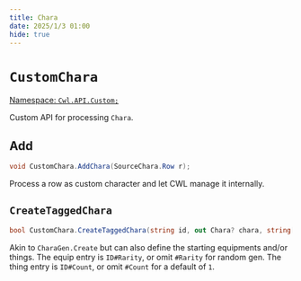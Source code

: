 ```yaml
---
title: Chara
date: 2025/1/3 01:00
hide: true
---
```


# `CustomChara`

[Namespace: `Cwl.API.Custom;`](https://github.com/gottyduke/Elin.Plugins/blob/master/CustomWhateverLoader/API/Custom/CustomChara.cs)

Custom API for processing `Chara`.

## Add

```cs
void CustomChara.AddChara(SourceChara.Row r);
```

Process a row as custom character and let CWL manage it internally.

## `CreateTaggedChara`

```cs
bool CustomChara.CreateTaggedChara(string id, out Chara? chara, string[]? equips = null, string[]? things = null);
```

Akin to `CharaGen.Create` but can also define the starting equipments and/or things. The equip entry is `ID#Rarity`, or omit `#Rarity` for random gen. The thing entry is `ID#Count`, or omit `#Count` for a default of `1`.
 